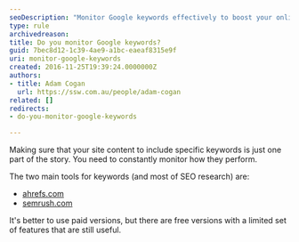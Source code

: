 ```yaml
---
seoDescription: "Monitor Google keywords effectively to boost your online presence and stay ahead of the competition with tools like Ahrefs or SEMrush."
type: rule
archivedreason: 
title: Do you monitor Google keywords?
guid: 7bec8d12-1c39-4ae9-a1bc-eaeaf8315e9f
uri: monitor-google-keywords
created: 2016-11-25T19:39:24.0000000Z
authors:
- title: Adam Cogan
  url: https://ssw.com.au/people/adam-cogan
related: []
redirects:
- do-you-monitor-google-keywords

---
```


Making sure that your site content to include specific keywords is just one part of the story. You need to constantly monitor how they perform. 

<!--endintro-->

The two main tools for keywords (and most of SEO research) are:

* [ahrefs.com](http&#58;//ahrefs.com/)
* [semrush.com](http&#58;//semrush.com/)


It's better to use paid versions, but there are free versions with a limited set of features that are still useful.
